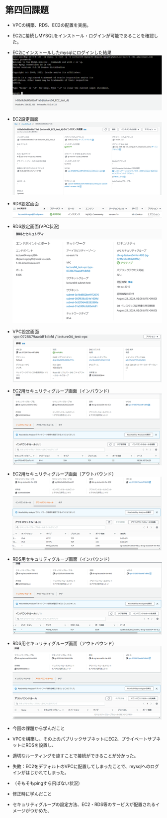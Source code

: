 # 第四回課題

- VPCの構築、RDS、EC2の配置を実施。
- EC2に接続しMYSQLをインストール・ログインが可能であることを確認した。

- EC2にインストールしたmysqlにログインした結果
![MYSQLlog in画面](image/04_mysql_login_3.PNG)

- EC2設定画面
![EC2セッティング](image/04_EC2_settings_3.PNG)

- RDS設定画面
![RDSセッティング](image/04_RDS_settings.PNG)

- RDS設定画面(VPC状況)
![RDSセッティング２](image/04_RDS_settings_2_2.PNG)

- VPC設定画面
![VPCセッティング](image/04_VPC_settings.PNG)

- EC2用セキュリティグループ画面（インバウンド）
![EC2インバウンド](image/04_SG_forEC2_inbaund_2.PNG)

- EC2用セキュリティグループ画面（アウトバウンド）
![EC2アウトバウンド](image/04_SG_forEC2_outbaund_3.PNG)

- RDS用セキュリティグループ画面（インバウンド）
![EC2インバウンド](image/04_SG_forRDS_inbaund_2.PNG)

- RDS用セキュリティグループ画面（アウトバウンド）
![EC2アウトバウンド](image/04_SG_forRDS_outbaund.PNG)

- 今回の課題から学んだこと
- VPCを構築し、その上のパブリックサブネットにEC2、プライベートサブネットにRDSを設置し、
- 適切なルーティングを施すことで接続ができることが分かった。

- 失敗：EC2をデフォルトのVPCに配置してしまったことで、mysqlへのログインがはじかれてしまった。
- （そもそもpingすら飛ばない状況）

- 修正時に学んだこと
- セキュリティグループの設定方法、EC2・RDS等のサービスが配置されるイメージがつかめた、